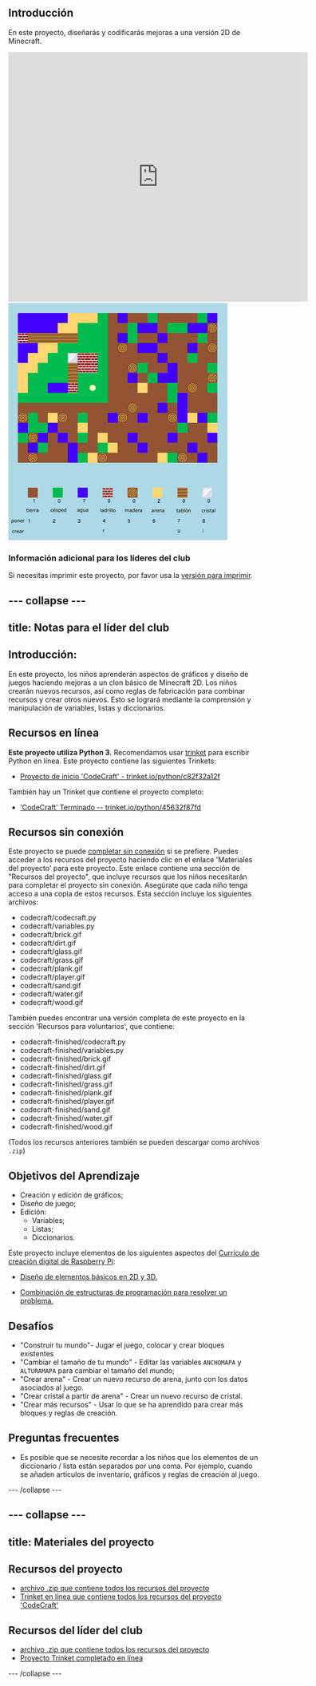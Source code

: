 ## Introducción

En este proyecto, diseñarás y codificarás mejoras a una versión 2D de Minecraft.

<div class="trinket">
  <iframe src="https://trinket.io/embed/python/45632f87fd?outputOnly=true&start=result" width="600" height="500" frameborder="0" marginwidth="0" marginheight="0" allowfullscreen>
  </iframe>
  <img src="images/craft-finished.png">
</div>

### Información adicional para los líderes del club

Si necesitas imprimir este proyecto, por favor usa la [versión para imprimir](https://projects.raspberrypi.org/es-LA/projects/codecraft/print).

--- collapse ---
---
title: Notas para el líder del club
---

## Introducción:

En este proyecto, los niños aprenderán aspectos de gráficos y diseño de juegos haciendo mejoras a un clon básico de Minecraft 2D. Los niños crearán nuevos recursos, así como reglas de fabricación para combinar recursos y crear otros nuevos. Esto se logrará mediante la comprensión y manipulación de variables, listas y diccionarios.

## Recursos en línea

**Este proyecto utiliza Python 3.** Recomendamos usar [trinket](https://trinket.io/) para escribir Python en línea. Este proyecto contiene las siguientes Trinkets:

+ [Proyecto de inicio 'CodeCraft' - trinket.io/python/c82f32a12f](https://trinket.io/python/c82f32a12f)

También hay un Trinket que contiene el proyecto completo:

+ [‘CodeCraft’ Terminado -- trinket.io/python/45632f87fd](https://trinket.io/python/45632f87fd)

## Recursos sin conexión

Este proyecto se puede [completar sin conexión](https://www.codeclubprojects.org/en-GB/resources/python-working-offline/) si se prefiere. Puedes acceder a los recursos del proyecto haciendo clic en el enlace 'Materiales del proyecto' para este proyecto. Este enlace contiene una sección de "Recursos del proyecto", que incluye recursos que los niños necesitarán para completar el proyecto sin conexión. Asegúrate que cada niño tenga acceso a una copia de estos recursos. Esta sección incluye los siguientes archivos:

+ codecraft/codecraft.py
+ codecraft/variables.py
+ codecraft/brick.gif
+ codecraft/dirt.gif
+ codecraft/glass.gif
+ codecraft/grass.gif
+ codecraft/plank.gif
+ codecraft/player.gif
+ codecraft/sand.gif
+ codecraft/water.gif
+ codecraft/wood.gif

También puedes encontrar una versión completa de este proyecto en la sección 'Recursos para voluntarios', que contiene:

+ codecraft-finished/codecraft.py
+ codecraft-finished/variables.py
+ codecraft-finished/brick.gif
+ codecraft-finished/dirt.gif
+ codecraft-finished/glass.gif
+ codecraft-finished/grass.gif
+ codecraft-finished/plank.gif
+ codecraft-finished/player.gif
+ codecraft-finished/sand.gif
+ codecraft-finished/water.gif
+ codecraft-finished/wood.gif

(Todos los recursos anteriores también se pueden descargar como archivos `.zip`)

## Objetivos del Aprendizaje

+ Creación y edición de gráficos;
+ Diseño de juego;
+ Edición: 
    + Variables;
    + Listas;
    + Diccionarios.

Este proyecto incluye elementos de los siguientes aspectos del [Currículo de creación digital de Raspberry Pi](https://rpf.io/curriculum):

+ [Diseño de elementos básicos en 2D y 3D.](https://www.raspberrypi.org/curriculum/design/creator)

+ [Combinación de estructuras de programación para resolver un problema.](https://www.raspberrypi.org/curriculum/programming/builder)

## Desafíos

+ "Construir tu mundo"- Jugar el juego, colocar y crear bloques existentes
+ "Cambiar el tamaño de tu mundo" - Editar las variables `ANCHOMAPA` y `ALTURAMAPA` para cambiar el tamaño del mundo;
+ "Crear arena" - Crear un nuevo recurso de arena, junto con los datos asociados al juego.
+ "Crear cristal a partir de arena" - Crear un nuevo recurso de cristal.
+ "Crear más recursos" - Usar lo que se ha aprendido para crear más bloques y reglas de creación.

## Preguntas frecuentes

+ Es posible que se necesite recordar a los niños que los elementos de un diccionario / lista están separados por una coma. Por ejemplo, cuando se añaden artículos de inventario, gráficos y reglas de creación al juego.

--- /collapse ---

--- collapse ---
---
title: Materiales del proyecto
---

## Recursos del proyecto

+ [archivo .zip que contiene todos los recursos del proyecto](https://rpf.io/p/es-LA/codecraft-go)
+ [Trinket en línea que contiene todos los recursos del proyecto 'CodeCraft'](https://trinket.io/python/c82f32a12f)

## Recursos del líder del club

+ [archivo .zip que contiene todos los recursos del proyecto](https://rpf.io/p/es-LA/codecraft-get)
+ [Proyecto Trinket completado en línea](https://trinket.io/python/45632f87fd)

--- /collapse ---
